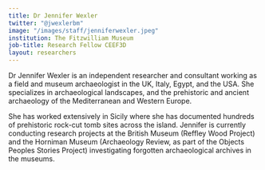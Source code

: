 ```yaml
---
title: Dr Jennifer Wexler
twitter: "@jwexlerbm"
image: "/images/staff/jenniferwexler.jpeg"
institution: The Fitzwilliam Museum
job-title: Research Fellow CEEF3D
layout: researchers
---
```

Dr Jennifer Wexler is an independent researcher and consultant working as a field
and museum archaeologist in the UK, Italy, Egypt, and the USA. She specializes in
archaeological landscapes, and the prehistoric and ancient archaeology of the
Mediterranean and Western Europe.

She has worked extensively in Sicily where she
has documented hundreds of prehistoric rock-cut tomb sites across the island.
Jennifer is currently conducting research projects at the British Museum
(Reffley Wood Project) and the Horniman Museum (Archaeology Review, as part of
the Objects Peoples Stories Project) investigating forgotten archaeological
archives in the museums.

